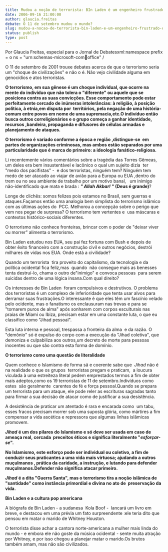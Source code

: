 ```yaml
---
title: Mudou a noção de terrorista: BIn Laden é um engenheiro frustrado que ama Whitney Houston
date: 2006-09-16 21:00:00
author: glaucia.freitas
debate: O 11 de setembro mudou o mundo?
slug: mudou-a-nocao-de-terrorista-bin-laden-e-um-engenheiro-frustrado-que-ama-whitney-houston
status: publish 
type: post
---
```


Por Glaucia Freitas, especial para o Jornal de Debatesxml:namespace prefix = o ns = "urn:schemas-microsoft-com:office:office" /


O 11 de setembro de 2001 trouxe debates acerca de que o terrorismo seria um "choque de civilizações" e não o é. Não vejo civilidade alguma em genocídios e atos terroristas.


**O terrorismo, em sua gênese é um choque individual, que ocorre na mente do indivíduo que não tolera o "diferente" ou aquele que se posiciona contra as suas convicções. Esse comportamento pode estar perfeitamente cercado de inúmeras intolerâncias: à religião, à posição política, à etnia,em disputa por  territórios, pela negação de uma história-comum entre povos em nome de uma supremacia,etc.O indivíduo então busca outros correligionários e o grupo começa a ganhar identidade, recursos ,bandeira, propaganda e difusores de células armadas e  planejamento de ataques.**


**O terrorismo é variado conforme a época e região ,distingue-se  em partes de organizações criminosas, mas ambos estão separados por uma particularidade que é marca do primeiro: a ideologia fanático-religiosa.**


Li recentemente vários comentários sobre a tragédia das Torres Gêmeas, um deles era bem insustentável e lacônico o qual um sujeito dizia  ter "medo dos pacifistas" -  e dos terroristas, ninguém tem? Ninguém tem medo de ser atacado ao viajar de avião para a Europa ou EUA ,dentro do trem ou no seu ambiente de trabalho por um motivo banal,   um inimigo não-identificado que mata e brada : ***" Allah Akbar!* " (Deus é grande)**? 


Longe de clichês: somos felizes pois estamos no Brasil, sem guerras e ataques.Façamos então uma analogia bem simplista do terrorismo islâmico com as últimas ações do  PCC. Melhorou a concepção sobre o perigo que vem nos pegar de surpresa? O terrorismo tem vertentes e  usa máscaras e contextos histórico-sociais diferentes.


O terrorismo não conhece fronteiras, brincar com o poder de "deixar viver ou morrer" alimenta o terrorismo.


Bin Laden estudou nos EUA, seu pai fez fortuna com Bush e depois de obter êxito financeiro com a construção civil e outros negócios, destrói milhares de vidas nos EUA. Onde está a civilidade? 


Quando um terrorista  tira proveito do capitalismo, da tecnologia e da política ocidental fica feliz,mas  quando  não consegue mais as benesses tenta destruí-lo, chama o outro de"inimigo" e convoca pessoas  para serem suicidas dentro de uma lógica insana.Com qual direito?


Os interesses de Bin Laden  foram compulsivos e destrutivos. O problema dos terroristas é um complexo de inferioridade que tenta usar alvos para derramar suas frustrações.O interessante é que eles têm um fascínio velado pelo ocidente, mas o fanatismo os enclausuram nas trevas e para se "tornarem puros de alma" após sonharem com corpos esculturais nas praias de Miami ou Ibiza, precisam estar em uma constante luta, o que eu classifico como "Jihad pessoal".


Esta luta interna e pessoal, trespassa a fronteira da alma  e da razão. O "demônio" só é expulso do corpo com a execução da "Jihad coletiva", que demoniza e culpabiliza aos outros,um decreto de morte para pessoas inocentes ou que são contra esta forma de domínio. 


**O terrorismo como uma questão de literalidade**


Quem conhece o Islamismo de forma sã e coerente sabe que  *Jihad* não é na realidade o que os grupos  terroristas pregam e praticam,  a loucura viculada à uma estreiteza literal pedem emprestados termos a fim de obter mais adeptos,como os 19 terroristas de 11 de setembro.Indivíduos como estes  são geralmente  carentes de fé e força pessoal.Quando se prepara um terrorista para um ataque, ele pode reler as escrituras sagradas tanto para firmar a sua decisão de atacar como de justificar a sua desistência.


A desistência de praticar um atentado é rara e encarada como  um tabu, esses fracos precisam morrer sob uma suposta glória, como mártires a fim compensar a vida ascética e repressora que algumas linhas islâmicas promovem.



***Jihad*** **é um dos pilares do Islamismo e só deve ser usada em caso de ameaça real, cercada  preceitos éticos e significa literalmente "*esforçar-se*".**


**No Islamismo, este esforço pode ser individual ou coletivo, a fim de conduzir seus praticantes a uma vida mais virtuosa; ajudando a outros muçulmanos , prática da caridade, a instrução, e lutando para defender muçulmanos.Defender não significa atacar primeiro.**


***Jihad*** **é a dita "Guerra Santa", mas o terrorismo tira a noção islâmica de "santidade" como instância primordial e divina no ato de  preservação da vida.**



**Bin Laden e a cultura pop americana**


A biógrafa de Bin Laden - a sudanesa  Kola Boof -  lancará um livro em breve, e destacou em uma prévia um fato surpreendente :ele teria dito que pensou em matar o marido de Whitney Houston. 


O terrorista disse achar a cantora norte-americana a mulher mais linda do mundo - e embora ele não goste da música ocidental - sente muita atração por Whitney, e por isso chegou a planejar matar o marido.Os brutos também amam, mas não são civilizados.


